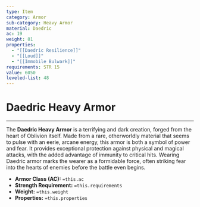 ```yaml
---
type: Item
category: Armor
sub-category: Heavy Armor
material: Daedric
ac: 19
weight: 81
properties:
  - "[[Daedric Resilience]]"
  - "[[Loud]]"
  - "[[Immobile Bulwark]]"
requirements: STR 15
value: 6050
leveled-list: 48
---
```

# Daedric Heavy Armor
---
The **Daedric Heavy Armor** is a terrifying and dark creation, forged from the heart of Oblivion itself. Made from a rare, otherworldly material that seems to pulse with an eerie, arcane energy, this armor is both a symbol of power and fear. It provides exceptional protection against physical and magical attacks, with the added advantage of immunity to critical hits. Wearing Daedric armor marks the wearer as a formidable force, often striking fear into the hearts of enemies before the battle even begins.

- **Armor Class (AC):** `=this.ac`
- **Strength Requirement:** `=this.requirements`
- **Weight:** `=this.weight`
- **Properties:** `=this.properties`